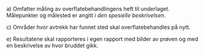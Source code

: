 a) Omfatter måling av overflatebehandlingens heft til underlaget.
Målepunkter og målested er angitt i *den spesielle beskrivelsen*.

c) Områder hvor avtrekk har funnet sted skal overflatebehandles på nytt.

e) Resultatene skal rapporteres i egen rapport med bilder av prøven og med en beskrivelse av hvor bruddet gikk.

